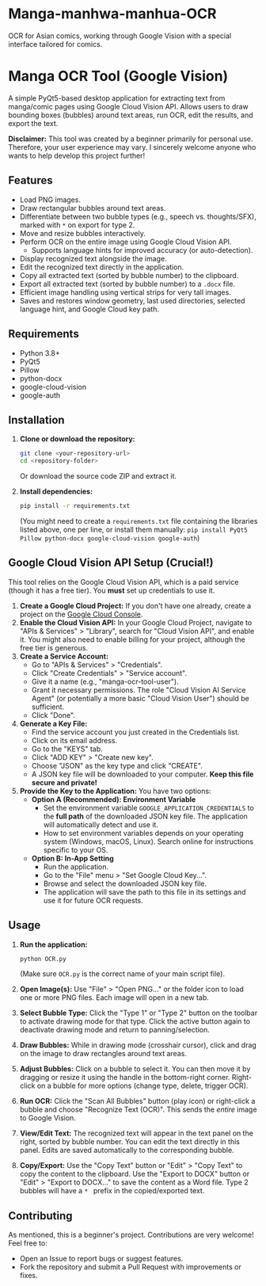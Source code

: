 # Manga-manhwa-manhua-OCR
OCR for Asian comics, working through Google Vision with a special interface tailored for comics.

# Manga OCR Tool (Google Vision)

A simple PyQt5-based desktop application for extracting text from manga/comic pages using Google Cloud Vision API. Allows users to draw bounding boxes (bubbles) around text areas, run OCR, edit the results, and export the text.

**Disclaimer:** This tool was created by a beginner primarily for personal use. Therefore, your user experience may vary. I sincerely welcome anyone who wants to help develop this project further!

## Features

*   Load PNG images.
*   Draw rectangular bubbles around text areas.
*   Differentiate between two bubble types (e.g., speech vs. thoughts/SFX), marked with `*` on export for type 2.
*   Move and resize bubbles interactively.
*   Perform OCR on the entire image using Google Cloud Vision API.
    *   Supports language hints for improved accuracy (or auto-detection).
*   Display recognized text alongside the image.
*   Edit the recognized text directly in the application.
*   Copy all extracted text (sorted by bubble number) to the clipboard.
*   Export all extracted text (sorted by bubble number) to a `.docx` file.
*   Efficient image handling using vertical strips for very tall images.
*   Saves and restores window geometry, last used directories, selected language hint, and Google Cloud key path.

## Requirements

*   Python 3.8+
*   PyQt5
*   Pillow
*   python-docx
*   google-cloud-vision
*   google-auth

## Installation

1.  **Clone or download the repository:**
    ```bash
    git clone <your-repository-url>
    cd <repository-folder>
    ```
    Or download the source code ZIP and extract it.

2.  **Install dependencies:**
    ```bash
    pip install -r requirements.txt
    ```
    (You might need to create a `requirements.txt` file containing the libraries listed above, one per line, or install them manually: `pip install PyQt5 Pillow python-docx google-cloud-vision google-auth`)

## Google Cloud Vision API Setup (Crucial!)

This tool relies on the Google Cloud Vision API, which is a paid service (though it has a free tier). You **must** set up credentials to use it.

1.  **Create a Google Cloud Project:** If you don't have one already, create a project on the [Google Cloud Console](https://console.cloud.google.com/).
2.  **Enable the Cloud Vision API:** In your Google Cloud Project, navigate to "APIs & Services" > "Library", search for "Cloud Vision API", and enable it. You might also need to enable billing for your project, although the free tier is generous.
3.  **Create a Service Account:**
    *   Go to "APIs & Services" > "Credentials".
    *   Click "Create Credentials" > "Service account".
    *   Give it a name (e.g., "manga-ocr-tool-user").
    *   Grant it necessary permissions. The role "Cloud Vision AI Service Agent" (or potentially a more basic "Cloud Vision User") should be sufficient.
    *   Click "Done".
4.  **Generate a Key File:**
    *   Find the service account you just created in the Credentials list.
    *   Click on its email address.
    *   Go to the "KEYS" tab.
    *   Click "ADD KEY" > "Create new key".
    *   Choose "JSON" as the key type and click "CREATE".
    *   A JSON key file will be downloaded to your computer. **Keep this file secure and private!**
5.  **Provide the Key to the Application:** You have two options:
    *   **Option A (Recommended): Environment Variable**
        *   Set the environment variable `GOOGLE_APPLICATION_CREDENTIALS` to the **full path** of the downloaded JSON key file. The application will automatically detect and use it.
        *   How to set environment variables depends on your operating system (Windows, macOS, Linux). Search online for instructions specific to your OS.
    *   **Option B: In-App Setting**
        *   Run the application.
        *   Go to the "File" menu > "Set Google Cloud Key...".
        *   Browse and select the downloaded JSON key file.
        *   The application will save the path to this file in its settings and use it for future OCR requests.

## Usage

1.  **Run the application:**
    ```bash
    python OCR.py
    ```
    (Make sure `OCR.py` is the correct name of your main script file).

2.  **Open Image(s):** Use "File" > "Open PNG..." or the folder icon to load one or more PNG files. Each image will open in a new tab.
3.  **Select Bubble Type:** Click the "Type 1" or "Type 2" button on the toolbar to activate drawing mode for that type. Click the active button again to deactivate drawing mode and return to panning/selection.
4.  **Draw Bubbles:** While in drawing mode (crosshair cursor), click and drag on the image to draw rectangles around text areas.
5.  **Adjust Bubbles:** Click on a bubble to select it. You can then move it by dragging or resize it using the handle in the bottom-right corner. Right-click on a bubble for more options (change type, delete, trigger OCR).
6.  **Run OCR:** Click the "Scan All Bubbles" button (play icon) or right-click a bubble and choose "Recognize Text (OCR)". This sends the *entire* image to Google Vision.
7.  **View/Edit Text:** The recognized text will appear in the text panel on the right, sorted by bubble number. You can edit the text directly in this panel. Edits are saved automatically to the corresponding bubble.
8.  **Copy/Export:** Use the "Copy Text" button or "Edit" > "Copy Text" to copy the content to the clipboard. Use the "Export to DOCX" button or "Edit" > "Export to DOCX..." to save the content as a Word file. Type 2 bubbles will have a `* ` prefix in the copied/exported text.

## Contributing

As mentioned, this is a beginner's project. Contributions are very welcome! Feel free to:

*   Open an Issue to report bugs or suggest features.
*   Fork the repository and submit a Pull Request with improvements or fixes.
